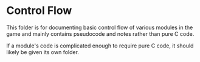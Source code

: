 # Control Flow

This folder is for documenting basic control flow of various modules in the game and
mainly contains pseudocode and notes rather than pure C code.

If a module's code is complicated enough to require pure C code, it should likely
be given its own folder.
